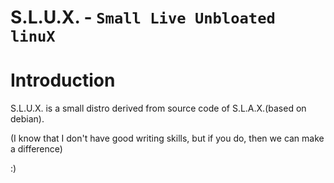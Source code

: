 # S.L.U.X. - `Small Live Unbloated linuX`
# Introduction
S.L.U.X. is a small distro derived from source code of S.L.A.X.(based on debian).

(I know that I don't have good writing skills, but if you do, then we can make a difference)

:)

